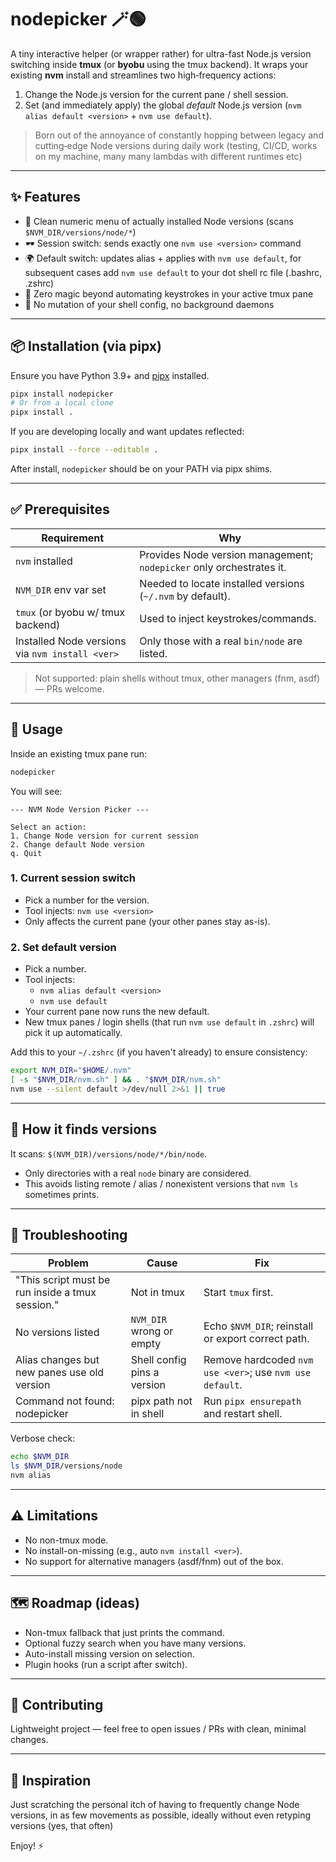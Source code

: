 # nodepicker 🪄🟢

A tiny interactive helper (or wrapper rather) for ultra-fast Node.js version switching inside **tmux** (or **byobu** using the tmux backend). It wraps your existing **nvm** install and streamlines two high‑frequency actions:

1. Change the Node.js version for the current pane / shell session.
2. Set (and immediately apply) the global *default* Node.js version (`nvm alias default <version>` + `nvm use default`).

> Born out of the annoyance of constantly hopping between legacy and cutting‑edge Node versions during daily work (testing, CI/CD, works on my machine, many many lambdas with different runtimes etc)

---
## ✨ Features
- 🔢 Clean numeric menu of actually installed Node versions (scans `$NVM_DIR/versions/node/*`)
- 🕶 Session switch: sends exactly one `nvm use <version>` command
- 🌍 Default switch: updates alias + applies with `nvm use default`, for subsequent cases add `nvm use default` to your dot shell rc file (.bashrc, .zshrc)
- 🤏 Zero magic beyond automating keystrokes in your active tmux pane
- 🛑 No mutation of your shell config, no background daemons

---
## 📦 Installation (via pipx)
Ensure you have Python 3.9+ and [pipx](https://pypa.github.io/pipx/) installed.

```bash
pipx install nodepicker
# Or from a local clone
pipx install .
```
If you are developing locally and want updates reflected:
```bash
pipx install --force --editable .
```

After install, `nodepicker` should be on your PATH via pipx shims.

---
## ✅ Prerequisites
| Requirement | Why |
|-------------|-----|
| `nvm` installed | Provides Node version management; `nodepicker` only orchestrates it. |
| `NVM_DIR` env var set | Needed to locate installed versions (`~/.nvm` by default). |
| `tmux` (or byobu w/ tmux backend) | Used to inject keystrokes/commands. |
| Installed Node versions via `nvm install <ver>` | Only those with a real `bin/node` are listed. |

> Not supported: plain shells without tmux, other managers (fnm, asdf) — PRs welcome.

---
## 🚀 Usage
Inside an existing tmux pane run:
```bash
nodepicker
```
You will see:
```
--- NVM Node Version Picker ---

Select an action:
1. Change Node version for current session
2. Change default Node version
q. Quit
```

### 1. Current session switch
- Pick a number for the version.
- Tool injects: `nvm use <version>`
- Only affects the current pane (your other panes stay as-is).

### 2. Set default version
- Pick a number.
- Tool injects:
  - `nvm alias default <version>`
  - `nvm use default`
- Your current pane now runs the new default.
- New tmux panes / login shells (that run `nvm use default` in `.zshrc`) will pick it up automatically.

Add this to your `~/.zshrc` (if you haven't already) to ensure consistency:
```bash
export NVM_DIR="$HOME/.nvm"
[ -s "$NVM_DIR/nvm.sh" ] && . "$NVM_DIR/nvm.sh"
nvm use --silent default >/dev/null 2>&1 || true
```

---
## 🧩 How it finds versions
It scans: `$(NVM_DIR)/versions/node/*/bin/node`.
- Only directories with a real `node` binary are considered.
- This avoids listing remote / alias / nonexistent versions that `nvm ls` sometimes prints.

---
## 🔧 Troubleshooting
| Problem | Cause | Fix |
|---------|-------|-----|
| "This script must be run inside a tmux session." | Not in tmux | Start `tmux` first. |
| No versions listed | `NVM_DIR` wrong or empty | Echo `$NVM_DIR`; reinstall or export correct path. |
| Alias changes but new panes use old version | Shell config pins a version | Remove hardcoded `nvm use <ver>`; use `nvm use default`. |
| Command not found: nodepicker | pipx path not in shell | Run `pipx ensurepath` and restart shell. |

Verbose check:
```bash
echo $NVM_DIR
ls $NVM_DIR/versions/node
nvm alias
```

---
## ⚠️ Limitations
- No non-tmux mode.
- No install-on-missing (e.g., auto `nvm install <ver>`).
- No support for alternative managers (asdf/fnm) out of the box.

---
## 🗺 Roadmap (ideas)
- Non-tmux fallback that just prints the command.
- Optional fuzzy search when you have many versions.
- Auto-install missing version on selection.
- Plugin hooks (run a script after switch).

---
## 🤝 Contributing
Lightweight project — feel free to open issues / PRs with clean, minimal changes.

---
## 🙌 Inspiration
Just scratching the personal itch of having to frequently change Node versions, in as few movements as possible, ideally without even retyping versions (yes, that often)

Enjoy! ⚡
